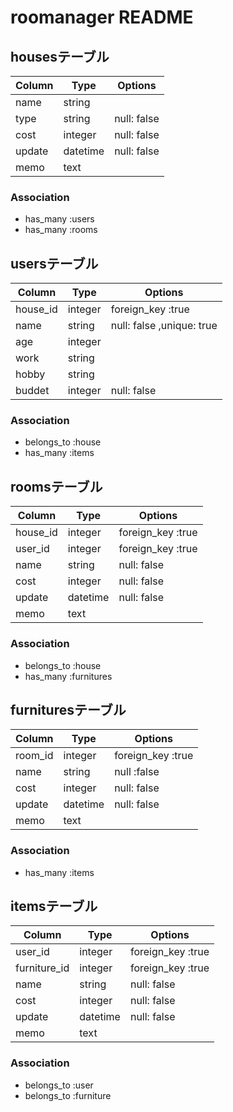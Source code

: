 # roomanager README

## housesテーブル
|Column|Type|Options|
|------|----|-------|
|name|string|   |
|type|string|null: false|
|cost|integer|null: false|
|update|datetime|null: false|
|memo|text|   |
### Association
- has_many :users
- has_many :rooms

## usersテーブル
|Column|Type|Options|
|------|----|-------|
|house_id|integer|foreign_key :true|
|name|string|null: false ,unique: true|
|age|integer|   |
|work|string|   |
|hobby|string|   |
|buddet|integer|null: false|
### Association
- belongs_to :house
- has_many :items

## roomsテーブル
|Column|Type|Options|
|------|----|-------|
|house_id|integer|foreign_key :true|
|user_id|integer|foreign_key :true|
|name|string|null: false|
|cost|integer|null: false|
|update|datetime|null: false|
|memo|text|   |
### Association
- belongs_to :house
- has_many :furnitures

## furnituresテーブル
|Column|Type|Options|
|------|----|-------|
|room_id|integer|foreign_key :true|
|name|string|null :false|
|cost|integer|null: false|
|update|datetime|null: false|
|memo|text|   |
### Association
- has_many :items

## itemsテーブル
|Column|Type|Options|
|------|----|-------|
|user_id|integer|foreign_key :true|
|furniture_id|integer|foreign_key :true|
|name|string|null: false|
|cost|integer|null: false|
|update|datetime|null: false|
|memo|text|   |
### Association
- belongs_to :user
- belongs_to :furniture